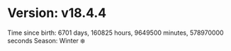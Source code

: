 # Version: v18.4.4
Time since birth: 6701 days, 160825 hours, 9649500 minutes, 578970000 seconds
Season: Winter ❄️
